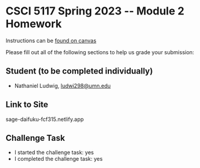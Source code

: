 # CSCI 5117 Spring 2023 -- Module 2 Homework


Instructions can be [found on canvas](https://canvas.umn.edu/courses/355584/pages/homework-2)

Please fill out all of the following sections to help us grade your submission:

## Student (to be completed individually)

* Nathaniel Ludwig, ludwi298@umn.edu

## Link to Site

sage-daifuku-fcf315.netlify.app

## Challenge Task

* I started the challenge task: yes
* I completed the challenge task: yes

